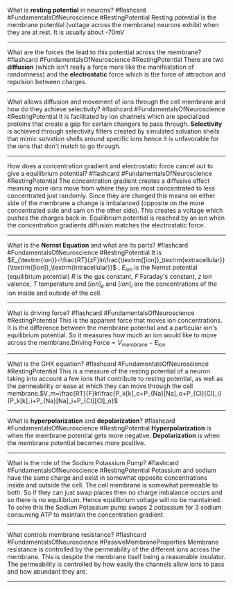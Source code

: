 What is **resting potential** in neurons? #flashcard #FundamentalsOfNeuroscience #RestingPotential
	Resting potential is the membrane potential (voltage across the membrane) neurons exhibit when they are at rest. It is usually about -70mV

---
What are the forces the lead to this potential across the membrane? #flashcard #FundamentalsOfNeuroscience #RestingPotential 
	There are two **diffusion** (which isn't really a force more like the manifestation of randomness) and the **electrostatic** force which is the force of attraction and repulsion between charges.

---
What allows diffusion and movement of ions through the cell membrane and how do they achieve selectivity? #flashcard #FundamentalsOfNeuroscience #RestingPotential
	It is facilitated by ion channels which are specialized proteins that create a gap for certain changers to pass through. **Selectivity** is achieved through  selectivity filters created by simulated solvation shells that mimic solvation shells around specific ions hence it is unfavorable for the ions that don't match to go through.

---
How does a concentration gradient and electrostatic force cancel out to give a equilibrium potential? #flashcard #FundamentalsOfNeuroscience #RestingPotential
	The concentration gradient creates a diffusive effect meaning more ions move from where they are most concentrated to less concentrated just randomly. Since they are charged this means on either side of the membrane a change is imbalanced (opposite on the more concentrated side and sam on the other side). This creates a voltage which pushes the charges back in. Equilibrium potential is reached by an ion when the concentration gradients diffusion matches the electrostatic force.

---
What is the **Nernst Equation** and what are its parts? #flashcard #FundamentalsOfNeuroscience #RestingPotential 
	It is $E_{\textrm{ion}}=\frac{RT}{zF}ln\frac{\textrm{[ion]}_\textrm{extracellular}}{\textrm{[ion]}_\textrm{intracellular}}$ , $E_{ion}$ is the Nernst potential (equilibrium potential) $R$ is the gas constant, $F$ Faraday's constant, $z$ ion valence, $T$ temperature and $[ion]_e$ and $[ion]_i$ are the concentrations of the ion inside and outside of the cell.

---
What is driving force? #flashcard #FundamentalsOfNeuroscience #RestingPotential
	This is the apparent force that moves ion concentrations. It is the difference between the membrane potential and a particular ion's equilibrium potential. So it measures how much an ion would like to move across the membrane.$\textrm{Driving Force}=V_{\textrm{membrane}}-E_{\textrm{ion}}$

---
What is the GHK equation? #flashcard #FundamentalsOfNeuroscience #RestingPotential
	This is a measure of the resting potential of a neuron taking into account a few ions that contribute to resting potential, as well as the permeability or ease at which they can move through the cell membrane.$V_m=\frac{RT}{F}ln\frac{P_k[k]_o+P_{Na}[Na]_o+P_{Cl}[Cl]_i}{P_k[k]_i+P_{Na}[Na]_i+P_{Cl}[Cl]_o}$

---
What is **hyperpolarization** and **depolarization**? #flashcard #FundamentalsOfNeuroscience #RestingPotential
	**Hyperpolarization** is when the membrane potential gets more negative. **Depolarization** is when the membrane potential becomes more positive.

---
What is the role of the Sodium Potassium Pump? #flashcard #FundamentalsOfNeuroscience #RestingPotential
	Potassium and sodium have the same charge and exist in somewhat opposite concentrations inside and outside the cell. The cell membrane is somewhat permeable to both. So if they can just swap places then no charge imbalance occurs and so there is no equilibrium. Hence equilibrium voltage will no be maintained. To solve this the Sodium Potassium pump swaps 2 potassium for 3 sodium consuming ATP to maintain the concentration gradient.

---
What controls membrane resistance? #flashcard #FundamentalsOfNeuroscience #PassiveMembraneProperties 
	Membrane resistance is controlled by the permeability of the different ions across the membrane. This is despite the membrane itself being a reasonable insulator. The permeability is controlled by how easily the channels allow ions to pass and how abundant they are.

---
